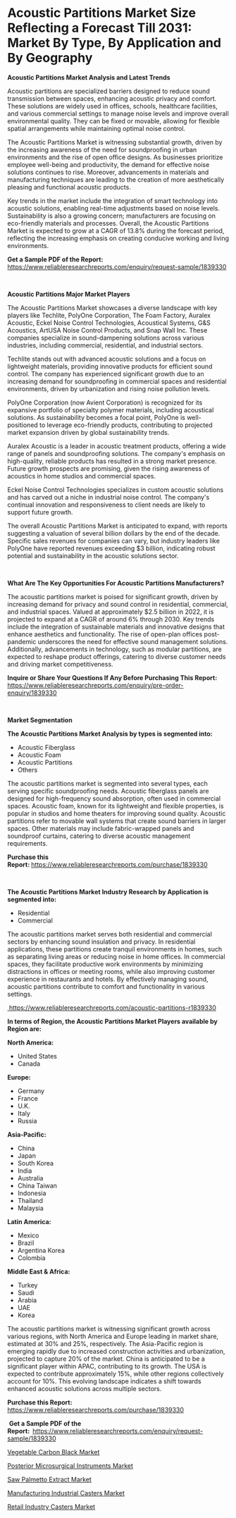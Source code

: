 <p><h1>Acoustic Partitions Market Size Reflecting a Forecast Till 2031: Market By Type, By Application and By Geography</h1></p><p><strong>Acoustic Partitions Market Analysis and Latest Trends</strong></p>
<p><p>Acoustic partitions are specialized barriers designed to reduce sound transmission between spaces, enhancing acoustic privacy and comfort. These solutions are widely used in offices, schools, healthcare facilities, and various commercial settings to manage noise levels and improve overall environmental quality. They can be fixed or movable, allowing for flexible spatial arrangements while maintaining optimal noise control.</p><p>The Acoustic Partitions Market is witnessing substantial growth, driven by the increasing awareness of the need for soundproofing in urban environments and the rise of open office designs. As businesses prioritize employee well-being and productivity, the demand for effective noise solutions continues to rise. Moreover, advancements in materials and manufacturing techniques are leading to the creation of more aesthetically pleasing and functional acoustic products.</p><p>Key trends in the market include the integration of smart technology into acoustic solutions, enabling real-time adjustments based on noise levels. Sustainability is also a growing concern; manufacturers are focusing on eco-friendly materials and processes. Overall, the Acoustic Partitions Market is expected to grow at a CAGR of 13.8% during the forecast period, reflecting the increasing emphasis on creating conducive working and living environments.</p></p>
<p><strong>Get a Sample PDF of the Report:&nbsp;</strong> <a href="https://www.reliableresearchreports.com/enquiry/request-sample/1839330?utm_campaign=40&utm_medium=2&utm_source=Github&utm_content=ia&utm_term=11112024&utm_id=acoustic-partitions">https://www.reliableresearchreports.com/enquiry/request-sample/1839330</a></p>
<p>&nbsp;</p>
<p><strong>Acoustic Partitions Major Market Players</strong></p>
<p><p>The Acoustic Partitions Market showcases a diverse landscape with key players like Techlite, PolyOne Corporation, The Foam Factory, Auralex Acoustic, Eckel Noise Control Technologies, Acoustical Systems, G&S Acoustics, ArtUSA Noise Control Products, and Snap Wall Inc. These companies specialize in sound-dampening solutions across various industries, including commercial, residential, and industrial sectors.</p><p>Techlite stands out with advanced acoustic solutions and a focus on lightweight materials, providing innovative products for efficient sound control. The company has experienced significant growth due to an increasing demand for soundproofing in commercial spaces and residential environments, driven by urbanization and rising noise pollution levels.</p><p>PolyOne Corporation (now Avient Corporation) is recognized for its expansive portfolio of specialty polymer materials, including acoustical solutions. As sustainability becomes a focal point, PolyOne is well-positioned to leverage eco-friendly products, contributing to projected market expansion driven by global sustainability trends.</p><p>Auralex Acoustic is a leader in acoustic treatment products, offering a wide range of panels and soundproofing solutions. The company's emphasis on high-quality, reliable products has resulted in a strong market presence. Future growth prospects are promising, given the rising awareness of acoustics in home studios and commercial spaces.</p><p>Eckel Noise Control Technologies specializes in custom acoustic solutions and has carved out a niche in industrial noise control. The company's continual innovation and responsiveness to client needs are likely to support future growth.</p><p>The overall Acoustic Partitions Market is anticipated to expand, with reports suggesting a valuation of several billion dollars by the end of the decade. Specific sales revenues for companies can vary, but industry leaders like PolyOne have reported revenues exceeding $3 billion, indicating robust potential and sustainability in the acoustic solutions sector.</p></p>
<p>&nbsp;</p>
<p><strong>What Are The Key Opportunities For Acoustic Partitions Manufacturers?</strong></p>
<p><p>The acoustic partitions market is poised for significant growth, driven by increasing demand for privacy and sound control in residential, commercial, and industrial spaces. Valued at approximately $2.5 billion in 2022, it is projected to expand at a CAGR of around 6% through 2030. Key trends include the integration of sustainable materials and innovative designs that enhance aesthetics and functionality. The rise of open-plan offices post-pandemic underscores the need for effective sound management solutions. Additionally, advancements in technology, such as modular partitions, are expected to reshape product offerings, catering to diverse customer needs and driving market competitiveness.</p></p>
<p><strong>Inquire or Share Your Questions If Any Before Purchasing This Report:</strong> <a href="https://www.reliableresearchreports.com/enquiry/pre-order-enquiry/1839330?utm_campaign=40&utm_medium=2&utm_source=Github&utm_content=ia&utm_term=11112024&utm_id=acoustic-partitions">https://www.reliableresearchreports.com/enquiry/pre-order-enquiry/1839330</a></p>
<p>&nbsp;</p>
<p><strong>Market Segmentation</strong></p>
<p><strong>The Acoustic Partitions Market Analysis by types is segmented into:</strong></p>
<p><ul><li>Acoustic Fiberglass</li><li>Acoustic Foam</li><li>Acoustic Partitions</li><li>Others</li></ul></p>
<p><p>The acoustic partitions market is segmented into several types, each serving specific soundproofing needs. Acoustic fiberglass panels are designed for high-frequency sound absorption, often used in commercial spaces. Acoustic foam, known for its lightweight and flexible properties, is popular in studios and home theaters for improving sound quality. Acoustic partitions refer to movable wall systems that create sound barriers in larger spaces. Other materials may include fabric-wrapped panels and soundproof curtains, catering to diverse acoustic management requirements.</p></p>
<p><strong>Purchase this Report:&nbsp;</strong><a href="https://www.reliableresearchreports.com/purchase/1839330?utm_campaign=40&utm_medium=2&utm_source=Github&utm_content=ia&utm_term=11112024&utm_id=acoustic-partitions">https://www.reliableresearchreports.com/purchase/1839330</a></p>
<p>&nbsp;</p>
<p><strong>The Acoustic Partitions Market Industry Research by Application is segmented into:</strong></p>
<p><ul><li>Residential</li><li>Commercial</li></ul></p>
<p><p>The acoustic partitions market serves both residential and commercial sectors by enhancing sound insulation and privacy. In residential applications, these partitions create tranquil environments in homes, such as separating living areas or reducing noise in home offices. In commercial spaces, they facilitate productive work environments by minimizing distractions in offices or meeting rooms, while also improving customer experience in restaurants and hotels. By effectively managing sound, acoustic partitions contribute to comfort and functionality in various settings.</p></p>
<p><a href="https://www.reliableresearchreports.com/acoustic-partitions-r1839330?utm_campaign=40&utm_medium=2&utm_source=Github&utm_content=ia&utm_term=11112024&utm_id=acoustic-partitions">&nbsp;https://www.reliableresearchreports.com/acoustic-partitions-r1839330</a></p>
<p><strong>In terms of Region, the Acoustic Partitions Market Players available by Region are:</strong></p>
<p>
    <p> <strong> North America: </strong>
        <ul>
            <li>United States</li>
            <li>Canada</li>
        </ul>
        </p> 
    <p> <strong> Europe: </strong>
        <ul>
            <li>Germany</li>
            <li>France</li>
            <li>U.K.</li>
            <li>Italy</li>
            <li>Russia</li>
        </ul>
        </p> 
    <p> <strong> Asia-Pacific: </strong>
        <ul>
            <li>China</li>
            <li>Japan</li>
            <li>South Korea</li>
            <li>India</li>
            <li>Australia</li>
            <li>China Taiwan</li>
            <li>Indonesia</li>
            <li>Thailand</li>
            <li>Malaysia</li>
        </ul>
        </p> 
    <p> <strong> Latin America: </strong>
        <ul>
            <li>Mexico</li>
            <li>Brazil</li>
            <li>Argentina Korea</li>
            <li>Colombia</li>
        </ul>
        </p> 
    <p> <strong> Middle East & Africa: </strong>
        <ul>
            <li>Turkey</li>
            <li>Saudi</li>
            <li>Arabia</li>
            <li>UAE</li>
            <li>Korea</li>
        </ul>
    </p>
    </p>
<p><p>The acoustic partitions market is witnessing significant growth across various regions, with North America and Europe leading in market share, estimated at 30% and 25%, respectively. The Asia-Pacific region is emerging rapidly due to increased construction activities and urbanization, projected to capture 20% of the market. China is anticipated to be a significant player within APAC, contributing to its growth. The USA is expected to contribute approximately 15%, while other regions collectively account for 10%. This evolving landscape indicates a shift towards enhanced acoustic solutions across multiple sectors.</p></p>
<p><strong>Purchase this Report: </strong><a href="https://www.reliableresearchreports.com/purchase/1839330?utm_campaign=40&utm_medium=2&utm_source=Github&utm_content=ia&utm_term=11112024&utm_id=acoustic-partitions">https://www.reliableresearchreports.com/purchase/1839330</a></p>
<p>&nbsp;<strong>Get a Sample PDF of the Report:&nbsp;&nbsp;</strong><a href="https://www.reliableresearchreports.com/enquiry/request-sample/1839330?utm_campaign=40&utm_medium=2&utm_source=Github&utm_content=ia&utm_term=11112024&utm_id=acoustic-partitions">https://www.reliableresearchreports.com/enquiry/request-sample/1839330</a></p>
<p><strong></strong></p>
<p><p><a href="https://github.com/darcy8m10dupre/Market-Research-Report-List-1/blob/main/vegetable-carbon-black-market.md?utm_campaign=40&utm_medium=2&utm_source=Github&utm_content=ia&utm_term=11112024&utm_id=acoustic-partitions">Vegetable Carbon Black Market</a></p><p><a href="https://issuu.com/reportprime-2/docs/posterior-microsurgical-instruments_62548bcce68e83?utm_campaign=40&utm_medium=2&utm_source=Github&utm_content=ia&utm_term=11112024&utm_id=acoustic-partitions">Posterior Microsurgical Instruments Market</a></p><p><a href="https://github.com/alespiliffe/Market-Research-Report-List-1/blob/main/saw-palmetto-extract-market.md?utm_campaign=40&utm_medium=2&utm_source=Github&utm_content=ia&utm_term=11112024&utm_id=acoustic-partitions">Saw Palmetto Extract Market</a></p><p><a href="https://www.linkedin.com/pulse/global-manufacturing-industrial-casters-market-product-types-yagxe?utm_campaign=40&utm_medium=2&utm_source=Github&utm_content=ia&utm_term=11112024&utm_id=acoustic-partitions">Manufacturing Industrial Casters Market</a></p><p><a href="https://www.linkedin.com/pulse/charting-future-comprehensive-analysis-global-retail-industry-2zoif?utm_campaign=40&utm_medium=2&utm_source=Github&utm_content=ia&utm_term=11112024&utm_id=acoustic-partitions">Retail Industry Casters Market</a></p></p>